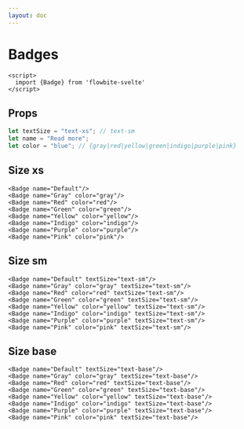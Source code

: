 ```yaml
---
layout: doc
---
```


<script>
  import {Badge} from 'flowbite-svelte'
</script>


<h1 class="text-3xl w-full text-gray-900 dark:text-white py-4">Badges</h1>

```svelte
<script>
  import {Badge} from 'flowbite-svelte'
</script>
```

<h2 class="text-2xl w-full text-gray-900 dark:text-white py-4">Props</h2>

```js
let textSize = "text-xs"; // text-sm
let name = "Read more";
let color = "blue"; // {gray|red|yellow|green|indigo|purple|pink} 
```

<h2 class="text-2xl w-full text-gray-900 dark:text-white py-4">Size xs</h2>

<div
  class="container flex flex-wrap justify-evenly rounded-xl my-4 mx-auto bg-gradient-to-r bg-white dark:bg-gray-900 border border-gray-200 dark:border-gray-700 p-2 sm:p-6">
<Badge name="Default"/>
<Badge name="Gray" color="gray"/>
<Badge name="Red" color="red"/>
<Badge name="Green" color="green"/>
<Badge name="Yellow" color="yellow"/>
<Badge name="Indigo" color="indigo"/>
<Badge name="Purple" color="purple"/>
<Badge name="Pink" color="pink"/>
</div>


```svelte
<Badge name="Default"/>
<Badge name="Gray" color="gray"/>
<Badge name="Red" color="red"/>
<Badge name="Green" color="green"/>
<Badge name="Yellow" color="yellow"/>
<Badge name="Indigo" color="indigo"/>
<Badge name="Purple" color="purple"/>
<Badge name="Pink" color="pink"/>
```

<h2 class="text-2xl w-full dark:text-white py-4">Size sm</h2>

<div
  class="container flex flex-wrap justify-evenly rounded-xl my-4 mx-auto bg-gradient-to-r bg-white dark:bg-gray-900 border border-gray-200 dark:border-gray-700 p-2 sm:p-6">
<Badge name="Default" textSize="text-sm"/>
<Badge name="Gray" color="gray" textSize="text-sm"/>
<Badge name="Red" color="red" textSize="text-sm"/>
<Badge name="Green" color="green" textSize="text-sm"/>
<Badge name="Yellow" color="yellow" textSize="text-sm"/>
<Badge name="Indigo" color="indigo" textSize="text-sm"/>
<Badge name="Purple" color="purple" textSize="text-sm"/>
<Badge name="Pink" color="pink" textSize="text-sm"/>
</div>

```svelte
<Badge name="Default" textSize="text-sm"/>
<Badge name="Gray" color="gray" textSize="text-sm"/>
<Badge name="Red" color="red" textSize="text-sm"/>
<Badge name="Green" color="green" textSize="text-sm"/>
<Badge name="Yellow" color="yellow" textSize="text-sm"/>
<Badge name="Indigo" color="indigo" textSize="text-sm"/>
<Badge name="Purple" color="purple" textSize="text-sm"/>
<Badge name="Pink" color="pink" textSize="text-sm"/>
```

<h2 class="text-2xl w-full dark:text-white py-4">Size base</h2>

<div
  class="container flex flex-wrap justify-evenly rounded-xl my-4 mx-auto bg-gradient-to-r bg-white dark:bg-gray-900 border border-gray-200 dark:border-gray-700 p-2 sm:p-6">
<Badge name="Default" textSize="text-base"/>
<Badge name="Gray" color="gray" textSize="text-base"/>
<Badge name="Red" color="red" textSize="text-base"/>
<Badge name="Green" color="green" textSize="text-base"/>
<Badge name="Yellow" color="yellow" textSize="text-base"/>
<Badge name="Indigo" color="indigo" textSize="text-base"/>
<Badge name="Purple" color="purple" textSize="text-base"/>
<Badge name="Pink" color="pink" textSize="text-base"/>
</div>

```svelte
<Badge name="Default" textSize="text-base"/>
<Badge name="Gray" color="gray" textSize="text-base"/>
<Badge name="Red" color="red" textSize="text-base"/>
<Badge name="Green" color="green" textSize="text-base"/>
<Badge name="Yellow" color="yellow" textSize="text-base"/>
<Badge name="Indigo" color="indigo" textSize="text-base"/>
<Badge name="Purple" color="purple" textSize="text-base"/>
<Badge name="Pink" color="pink" textSize="text-base"/>
```